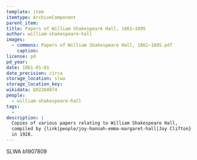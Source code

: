 ```yaml
---
template: item
itemtype: ArchiveComponent
parent_item: 
title: Papers of William Shakespeare Hall, 1861–1895
author: william-shakespeare-hall
images:
  - commons: Papers of William Shakespeare Hall, 1861–1895.pdf
    caption: 
license: pd
pd_year: 
date: 1861-01-01
date_precision: circa
storage_location: slwa
storage_location_key: 
wikidata: Q92268874
people:
  - william-shakespeare-hall
tags:
  - 
description: |
  Copies of various papers relating to William Shakespeare Hall,
  compiled by {link|people/joy-hannah-emma-margaret-hall|Joy Clifton}
  in 1928.
---
```


SLWA b1907809
